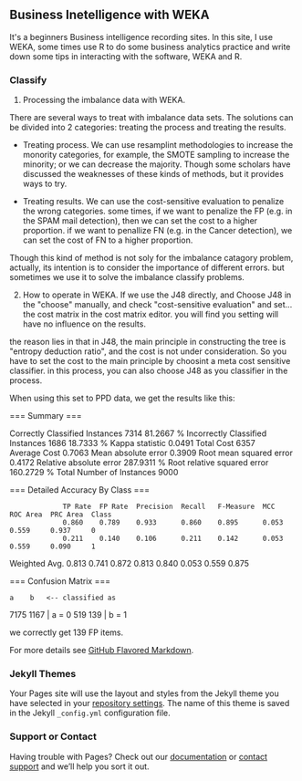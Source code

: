 ## Business Inetelligence with WEKA

It's a beginners Business intelligence recording sites. In this site, I use WEKA, some times use R to do some business analytics practice and write down some tips in interacting with the software, WEKA and R.

### Classify

1. Processing the imbalance data with WEKA.

There are several ways to treat with imbalance data sets. The solutions can be divided into 2 categories: treating the process and treating the results.

- Treating process.
We can use resamplint methodologies to increase the monority categories, for example, the SMOTE sampling to increase the minority; or we can decrease the majority. Though some scholars have discussed the weaknesses of these kinds of methods, but it provides ways to try.

- Treating results.
We can use the cost-sensitive evaluation to penalize the wrong categories. some times, if we want to penalize the FP (e.g. in the SPAM mail detection), then we can set the cost to a higher proportion. if we want to penallize FN (e.g. in the Cancer detection), we can set the cost of FN to a higher proportion. 

Though this kind of method is not soly for the imbalance catagory problem, actually, its intention is to consider the importance of different errors. but sometimes we use it to solve the imbalance classify problems.

2. How to operate in WEKA.
If we use the J48 directly, and Choose J48 in the "choose" manually, and check "cost-sensitive evaluation" and set... the cost matrix in the cost matrix editor. you will find you setting will have no influence on the results.

the reason lies in that in J48, the main principle in constructing the tree is "entropy deduction ratio", and the cost is not under consideration. So you have to set the cost to the main principle by choosint a meta cost sensitive classifier. in this process, you can also choose J48 as you classifier in the process.

When using this set to PPD data, we get the results like this:

=== Summary ===

Correctly Classified Instances        7314               81.2667 %
Incorrectly Classified Instances      1686               18.7333 %
Kappa statistic                          0.0491
Total Cost                            6357     
Average Cost                             0.7063
Mean absolute error                      0.3909
Root mean squared error                  0.4172
Relative absolute error                287.9311 %
Root relative squared error            160.2729 %
Total Number of Instances             9000     

=== Detailed Accuracy By Class ===

                 TP Rate  FP Rate  Precision  Recall   F-Measure  MCC      ROC Area  PRC Area  Class
                 0.860    0.789    0.933      0.860    0.895      0.053    0.559     0.937     0
                 0.211    0.140    0.106      0.211    0.142      0.053    0.559     0.090     1
Weighted Avg.    0.813    0.741    0.872      0.813    0.840      0.053    0.559     0.875     

=== Confusion Matrix ===

    a    b   <-- classified as
 7175 1167 |    a = 0
  519  139 |    b = 1

we correctly get 139 FP items.


For more details see [GitHub Flavored Markdown](https://guides.github.com/features/mastering-markdown/).

### Jekyll Themes

Your Pages site will use the layout and styles from the Jekyll theme you have selected in your [repository settings](https://github.com/jjcheer/jjcheer.github.io/settings). The name of this theme is saved in the Jekyll `_config.yml` configuration file.

### Support or Contact

Having trouble with Pages? Check out our [documentation](https://help.github.com/categories/github-pages-basics/) or [contact support](https://github.com/contact) and we’ll help you sort it out.
